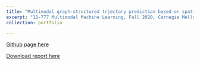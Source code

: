 ```yaml
---
title: "Multimodal graph-structured trjectory prediction based on spatio-temporal attention mechanism"
excerpt: "11-777 Multimodal Machine Learning, Fall 2020, Carnegie Mellon University <br/><img src='/images/portfolio-3.jpg'>"
collection: portfolio

---
```



[Github page here](https://github.com/ChangShiRaine/Multimodal-Navigation)

[Download report here](http://changshiraine.github.io/files/11777_report.pdf)
